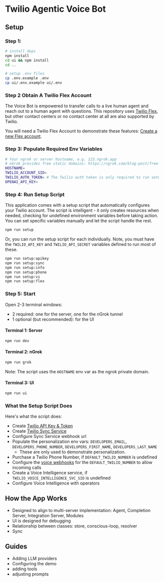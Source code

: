 # Twilio Agentic Voice Bot

## Setup

### Step 1:

```bash
# install deps
npm install
cd ui && npm install
cd ..

# setup .env files
cp .env.example .env
cp ui/.env.example ui/.env
```

### Step 2 Obtain A Twilio Flex Account

The Voice Bot is empowered to transfer calls to a live human agent and reach out to a human agent with questions. This repository uses [Twilio Flex](https://www.twilio.com/en-us/flex), but other contact centers or no contact center at all are also supported by Twilio.

You will need a Twilio Flex Account to demonstrate these features: [Create a new Flex account](https://www.twilio.com/console/projects/create?g=/console/flex/setup).

### Step 3: Populate Required Env Variables

```bash
# Your ngrok or server hostname, e.g. 123.ngrok.app
# nGrok provides free static domains: https://ngrok.com/blog-post/free-static-domains-ngrok-users
HOSTNAME=
TWILIO_ACCOUNT_SID=
TWILIO_AUTH_TOKEN= # The Twilio auth token is only required to run setup script and it's only used to generate TWILIO_API_KEY & TWILIO_API_SECRET. If you provide the key/secret, then the auth token is is not required.
OPENAI_API_KEY=
```

### Step 4: Run Setup Script

This application comes with a setup script that automatically configures your Twilio account. The script is intelligent - it only creates resources when needed, checking for undefined environment variables before taking action. You can set specific variables manually and let the script handle the rest.

```bash
npm run setup
```

Or, you can run the setup script for each individually. Note, you must have the `TWILIO_API_KEY` and `TWILIO_API_SECRET` variables defined to run most of these.

```bash
npm run setup:apikey
npm run setup:sync
npm run setup:info
npm run setup:phone
npm run setup:vi
npm run setup:flex
```

### Step 5: Start

Open 2-3 terminal windows:

- 2 required: one for the server, one for the nGrok tunnel
- 1 optional (but recommended): for the UI

#### Terminal 1: Server

```bash
npm run dev
```

#### Terminal 2: nGrok

```bash
npm run grok
```

Note: The script uses the `HOSTNAME` env var as the ngrok private domain.

#### Terminal 3: UI

```bash
npm run ui
```

### What the Setup Script Does

Here's what the script does:

- Create [Twilio API Key & Token](https://www.twilio.com/docs/iam/api-keys)
- Create [Twilio Sync Service](https://www.twilio.com/docs/sync)
- Configure Sync Service webhook url
- Populate the personalization env vars: `DEVELOPERS_EMAIL`, `DEVELOPERS_PHONE_NUMBER`, `DEVELOPERS_FIRST_NAME`, `DEVELOPERS_LAST_NAME`
  - These are only used to demonstrate personalization.
- Purchase a Twilio Phone Number, if `DEFAULT_TWILIO_NUMBER` is undefined
- Configure the [voice webhooks](https://www.twilio.com/docs/usage/webhooks/voice-webhooks) for the `DEFAULT_TWILIO_NUMBER` to allow incoming calls
- Create a Voice Intelligence service, if `TWILIO_VOICE_INTELLIGENCE_SVC_SID` is undefined
- Configure Voice Intelligence with operators

## How the App Works

- Designed to align to multi-server implementation: Agent, Completion Server, Integration Server, Modules
- UI is designed for debugging
- Relationship between classes: store, conscious-loop, resolver
- Sync

## Guides

- Adding LLM providers
- Configuring the demo
- adding tools
- adjusting prompts

